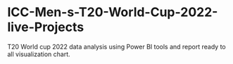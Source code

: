 # ICC-Men-s-T20-World-Cup-2022-live-Projects
T20 World cup 2022 data analysis using Power BI tools and report ready to all visualization chart.

